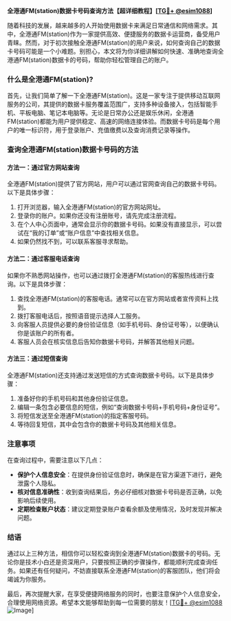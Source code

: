 **全港通FM(station)数据卡号码查询方法【超详细教程】[[TG💪+ @esim1088](https://t.me/s/esim1088)]**

随着科技的发展，越来越多的人开始使用数据卡来满足日常通信和网络需求。其中，全港通FM(station)作为一家提供高效、便捷服务的数据卡运营商，备受用户青睐。然而，对于初次接触全港通FM(station)的用户来说，如何查询自己的数据卡号码可能是一个小难题。别担心，本文将为你详细讲解如何快速、准确地查询全港通FM(station)数据卡的号码，帮助你轻松管理自己的账户。

### 什么是全港通FM(station)?

首先，让我们简单了解一下全港通FM(station)。这是一家专注于提供移动互联网服务的公司，其提供的数据卡服务覆盖范围广，支持多种设备接入，包括智能手机、平板电脑、笔记本电脑等。无论是日常办公还是娱乐休闲，全港通FM(station)都能为用户提供稳定、高速的网络连接体验。而数据卡号码是每个用户的唯一标识符，用于登录账户、充值缴费以及查询消费记录等操作。

### 查询全港通FM(station)数据卡号码的方法

#### 方法一：通过官方网站查询

全港通FM(station)提供了官方网站，用户可以通过官网查询自己的数据卡号码。以下是具体步骤：

1. 打开浏览器，输入全港通FM(station)的官方网站网址。
2. 登录你的账户。如果你还没有注册账号，请先完成注册流程。
3. 在个人中心页面中，通常会显示你的数据卡号码。如果没有直接显示，可以尝试在“我的订单”或“账户信息”中查找相关信息。
4. 如果仍然找不到，可以联系客服寻求帮助。

#### 方法二：通过客服电话查询

如果你不熟悉网站操作，也可以通过拨打全港通FM(station)的客服热线进行查询。以下是具体步骤：

1. 查找全港通FM(station)的客服电话。通常可以在官方网站或者宣传资料上找到。
2. 拨打客服电话后，按照语音提示选择人工服务。
3. 向客服人员提供必要的身份验证信息（如手机号码、身份证号等），以便确认你是该账户的所有者。
4. 客服人员会在核实信息后告知你数据卡号码，并解答其他相关问题。

#### 方法三：通过短信查询

全港通FM(station)还支持通过发送短信的方式查询数据卡号码。以下是具体步骤：

1. 准备好你的手机号码和其他身份验证信息。
2. 编辑一条包含必要信息的短信，例如“查询数据卡号码+手机号码+身份证号”。
3. 将短信发送至全港通FM(station)的指定客服号码。
4. 等待回复短信，其中会包含你的数据卡号码及其他相关信息。

### 注意事项

在查询过程中，需要注意以下几点：

- **保护个人信息安全**：在提供身份验证信息时，确保是在官方渠道下进行，避免泄露个人隐私。
- **核对信息准确性**：收到查询结果后，务必仔细核对数据卡号码是否正确，以免影响后续使用。
- **定期检查账户状态**：建议定期登录账户查看余额及使用情况，及时发现并解决问题。

### 结语

通过以上三种方法，相信你可以轻松查询到全港通FM(station)数据卡的号码。无论你是技术小白还是资深用户，只要按照正确的步骤操作，都能顺利完成查询任务。如果还有任何疑问，不妨直接联系全港通FM(station)的客服团队，他们将会竭诚为你服务。

最后，再次提醒大家，在享受便捷网络服务的同时，也要注意保护个人信息安全，合理使用网络资源。希望本文能够帮助到每一位需要的朋友！[[TG💪+ @esim1088](https://t.me/s/esim1088) ![Image](https://i.postimg.cc/4NQfJmqS/Snipaste-2025-05-13-00-14-12.png)]